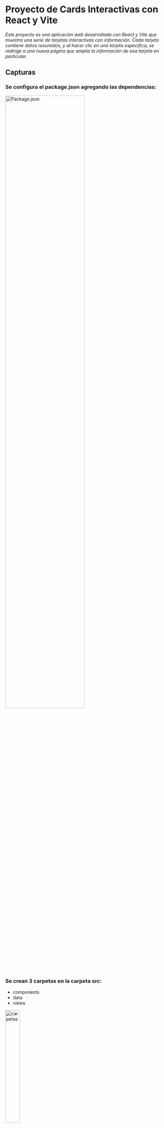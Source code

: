 # Proyecto de Cards Interactivas con React y Vite

_Este proyecto es una aplicación web desarrollada con React y Vite que muestra una serie de tarjetas interactivas con información. Cada tarjeta contiene datos resumidos, y al hacer clic en una tarjeta específica, se redirige a una nueva página que amplía la información de esa tarjeta en particular._

## Capturas

### Se configura el package.json agregando las dependencias:

<img src="https://i.ibb.co/0GqpKkp/json.png" alt="Package.json" width="70%">

### Se crean 3 carpetas en la carpeta src:

- components
- data
- views

<img src="https://i.ibb.co/JFp05cG/carpetas.png" alt="carpetas" width="30%">

### En la carpeta data se crea el esquema de informacion que se mostrara en las cards, esto en el archivo equipos.js:

<img src="https://i.ibb.co/PNJq04h/equipos.png" alt="equipos.js" width="90%">

### En la carpeta components se crea el componente card con su respectiva hoja de estilos.

#### Card.jsx

<img src="https://i.ibb.co/jhyKm4C/Card.png" alt="card.jsx" width="70%">

#### Card.css

<img src="https://i.ibb.co/DrzJxDQ/Cardcss.png" alt="Card.css" width="70%">

### La carpeta views contendra la distrubucion en la que se mostrara el contenido al darle click al titulo de la card.

#### ProyectoVistas.js

<img src="https://i.ibb.co/Npf2y2c/vistas.png" alt="Proyectovistas.jsx" width="70%">

#### ProyectoVistas.css

<img src="https://i.ibb.co/0BvqW8M/vistascss.png" alt="Proyectovistas.css" width="50%">

### Se importan los archivos Cards y equipos al App.jsx y se crea el metodo map para recorrer el archivo equipos.js

#### App.jsx

<img src="https://i.ibb.co/KqPL5TR/app.png" alt="App.jsx" width="75%">

#### App.css

<img src="https://i.ibb.co/4JdpnB6/appcss.png" alt="app.css" width="50%">

### En el archivo main.jsx se establecen las rutas a las que sera dirigido al hacer click en el titulo de la card

#### main.jsx

<img src="https://i.ibb.co/DkDPrFN/main.png" alt="main.jsx" width="70%">

#### index.css

<img src="https://i.ibb.co/0QSpJ9v/indexcss.png" alt="index.css" width="70%">

### Pagina principal

![Pagina Principal](https://i.ibb.co/StSH7tm/Captura-de-pantalla-6-5-2024-141458-localhost.jpg)

### Paginas enrutadas

![1](https://i.ibb.co/HxFRYCz/Captura-de-pantalla-6-5-2024-141535-localhost.jpg)

![2](https://i.ibb.co/kJjDHRH/Captura-de-pantalla-6-5-2024-141756-localhost.jpg)

![3](https://i.ibb.co/gzKjNLg/Captura-de-pantalla-6-5-2024-14189-localhost.jpg)

![4](https://i.ibb.co/s1cjK5N/Captura-de-pantalla-6-5-2024-141821-localhost.jpg)

![5](https://i.ibb.co/cYtgYD6/Captura-de-pantalla-6-5-2024-141835-localhost.jpg)

![6](https://i.ibb.co/bgjBQQP/Captura-de-pantalla-6-5-2024-141845-localhost.jpg)

## Links

- [Github @NickAndLoopVar](https://github.com/NickAndLoopVar)

- [Repositorio](https://github.com/NickAndLoopVar/vite-react-cards)
